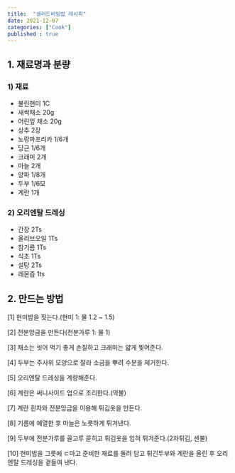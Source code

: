 ```yaml
---
title:  "샐러드비빔밥 레시피"
date: 2021-12-07
categories: ["Cook"]
published : true
---
```


## 1. 재료명과 분량

### 1) 재료
- 불린현미 1C
- 새싹채소 20g
- 어린잎 채소 20g
- 상추 2장
- 노랑파프리카 1/6개
- 당근 1/6개
- 크래미 2개
- 마늘 2개
- 양파 1/8개
- 두부 1/6모
- 계란 1개

### 2) 오리엔탈 드레싱
- 간장 2Ts
- 올리브오일 1Ts
- 참기름 1Ts
- 식초 1Ts
- 설탕 2Ts
- 레몬즙 1ts

## 2. 만드는 방법

[1] 현미밥을 짓는다.(현미 1: 물 1.2 ~ 1.5)

[2] 전분앙금을 만든다(전분가루 1: 물 1)

[3] 채소는 씻어 먹기 좋게 손질하고 크래미는 얇게 찢어준다.

[4] 두부는 주사위 모양으로 잘라 소금을 뿌려 수분을 제거한다.

[5] 오리엔탈 드레싱을 계량해준다.

[6] 계란은 써니사이드 업으로 조리한다.(약불)

[7] 계란 흰자와 전분앙금을 이용해 튀김옷을 만든다.

[8] 기름에 예열한 후 마늘은 노릇하게 튀겨낸다.

[9] 두부에 전분가루를 골고루 묻히고 튀김옷을 입혀 튀겨준다.(2차튀김, 센불)

[10] 현미밥을 그릇에 ㄷ마고 준비한 재료를 돌려 담고 튀긴두부와 계란을 올린 후 오리엔탈 드레싱을 곁들여 낸다.